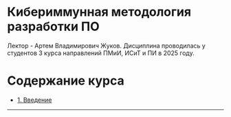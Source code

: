 # Кибериммунная методология разработки ПО

Лектор - Артем Владимирович Жуков. Дисциплина проводилась у студентов 3 курса направлений ПМиИ, ИСиТ и ПИ в 2025 году.

# Содержание курса

- [1. Введение](./lectures/1)

___________________________________